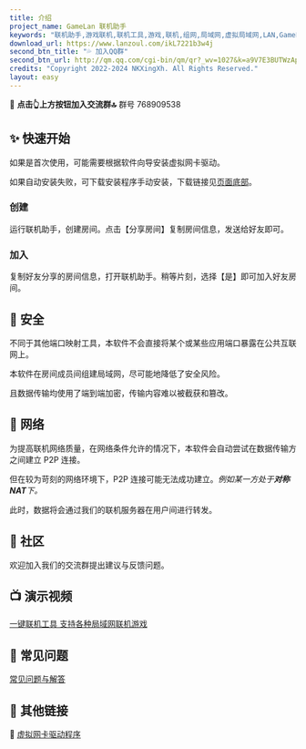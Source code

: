```yaml
---
title: 介绍
project_name: GameLan 联机助手
keywords: "联机助手,游戏联机,联机工具,游戏,联机,组网,局域网,虚拟局域网,LAN,GameLan,MC联机"
download_url: https://www.lanzoul.com/ikL7221b3w4j
second_btn_title: "💦 加入QQ群"
second_btn_url: http://qm.qq.com/cgi-bin/qm/qr?_wv=1027&k=a9V7E3BUTWzApSI0JxtmbFkEQSokFfKj&authKey=jbHmjjxBQBmzYCf89jJNhbRVq4xW4GnxDyUUUP4VG0Q%2BFtOuORfPitGCSszWr%2FaZ&noverify=0&group_code=768909538
credits: "Copyright 2022-2024 NKXingXh. All Rights Reserved."
layout: easy
---
```


🔔 **点击👆上方按钮加入交流群🔝** 群号 768909538

<!-- * * * -->

## ✨ 快速开始

如果是首次使用，可能需要根据软件向导安装虚拟网卡驱动。

如果自动安装失败，可下载安装程序手动安装，下载链接见[页面底部](#-其他链接)。

### 创建

运行联机助手，创建房间。点击【分享房间】复制房间信息，发送给好友即可。

### 加入

复制好友分享的房间信息，打开联机助手。稍等片刻，选择【是】即可加入好友房间。

<!-- ## 🔧 本程序可以做什么 -->


<!-- ## 🧱 特性 -->

## 🔐 安全

不同于其他端口映射工具，本软件不会直接将某个或某些应用端口暴露在公共互联网上。

本软件在房间成员间组建局域网，尽可能地降低了安全风险。

且数据传输均使用了端到端加密，传输内容难以被截获和篡改。

## 📡 网络

为提高联机网络质量，在网络条件允许的情况下，本软件会自动尝试在数据传输方之间建立 P2P 连接。

但在较为苛刻的网络环境下，P2P 连接可能无法成功建立。*例如某一方处于**对称 NAT**下。*

此时，数据将会通过我们的联机服务器在用户间进行转发。

<!-- ## 🎯 支持的目标程序 -->

## 📨 社区

欢迎加入我们的交流群提出建议与反馈问题。

## 📺 演示视频

[一键联机工具 支持各种局域网联机游戏](https://www.bilibili.com/video/BV1NM4m167M5)

<!-- * * *

## [📃 更新日志](./changes.md)

* * * -->

## 🧨 常见问题

[常见问题与解答](./faq.md)

## 🎈 其他链接

<!-- 📡 -->

🔌 [虚拟网卡驱动程序](https://www.lanzoul.com/iDXUy20hf6pg)
